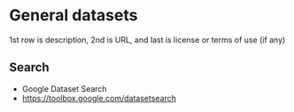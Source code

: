 # General datasets

1st row is description, 2nd is URL, and last is license or terms of use (if any)

## Search
- Google Dataset Search
- https://toolbox.google.com/datasetsearch
